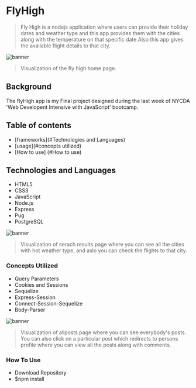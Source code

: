 # FlyHigh
> Fly High is a nodejs application where users can provide their holiday dates and weather type  and this app provides them with the cities along with  the temperature on that specific date.Also this app gives the available flight details to that city. 


![banner](https://github.com/mumtazakhtar/FlyHigh/blob/master/public/images/screenshots/homepage.png?raw=true)
> Visualization of the fly high home page.


## Background

The flyHigh app is my Final project designed during the last week of NYCDA 'Web Developent Intensive with JavaScript' bootcamp.


## Table of contents

- [frameworks](#Technologies and Languages)
- [usage](#concepts utilized)
- [How to use] (#How to use)

## Technologies and Languages
+ HTML5
+ CSS3
+ JavaScript
+ Node.js
+ Express
+ Pug
+ PostgreSQL



![banner](https://github.com/mumtazakhtar/FlyHigh/blob/master/public/images/screenshots/searchresults.png?raw=true)
> Visualization of serach results page where you can see all the cities with hot weather type, and aslo you can check the flights to that city.

### Concepts Utilized
+ Query Parameters
+ Cookies and Sessions
+ Sequelize
+ Express-Session
+ Connect-Session-Sequelize
+ Body-Parser


![banner](https://github.com/mumtazakhtar/FlyHigh/blob/master/public/images/screenshots/flightresults.png?raw=true)
> Visualization of allposts page where you can see everybody's posts. You can also click on a particular post which redirects to persons profile where you can view all the posts along with comments.



### How To Use
+ Download Repository
+ $npm install
